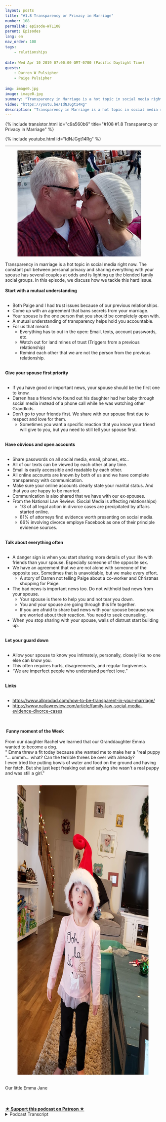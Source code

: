 ```yaml
---
layout: posts
title: "#1.8 Transparency or Privacy in Marriage"
number: 108
permalink: episode-WTL108
parent: Episodes
lang: en
nav_order: 108
tags:
    - relationships

date: Wed Apr 10 2019 07:00:00 GMT-0700 (Pacific Daylight Time)
guests:
    - Darren W Pulsipher
    - Paige Pulsipher

img: image0.jpg
image: image0.jpg
summary: "Transparency in Marriage is a hot topic in social media right now. The constant pull between personal privacy and sharing everything with your spouse has several couples at odds and is lighting up the blended family social groups. In this episode, we discuss how we tackle this hard issue."
video: "https://youtu.be/IdNJGgt14Rg"
description: "Transparency in Marriage is a hot topic in social media right now. The constant pull between personal privacy and sharing everything with your spouse has several couples at odds and is lighting up the blended family social groups. In this episode, we discuss how we tackle this hard issue."
---
```


<div>
{% include transistor.html id="c9a560b6" title="#108 #1.8 Transparency or Privacy in Marriage" %}

{% include youtube.html id="IdNJGgt14Rg" %}
</div>

---

<html><head></head><body><div><figure data-trix-attachment="{&quot;contentType&quot;:&quot;image&quot;,&quot;height&quot;:343,&quot;url&quot;:&quot;https://2.bp.blogspot.com/-twq04qVf-L4/XKgomWogtfI/AAAAAAAEywM/oS1g9eMJ64YUgjUK-nlbSK91oQnANaBuwCLcBGAs/s400/darrenpaige.jpg&quot;,&quot;width&quot;:400}" data-trix-content-type="image" class="attachment attachment--preview"><img src="./image0.jpg" width="400" height="343"><figcaption class="attachment__caption"></figcaption></figure></div><div>Transparency in marriage is a hot topic in social media right now. The constant pull between personal privacy and sharing everything with your spouse has several couples at odds and is lighting up the blended family social groups. In this episode, we discuss how we tackle this hard issue.</div><div><strong><br>Start with a mutual understanding<br></strong><br></div><ul><li>Both Paige and I had trust issues because of our previous relationships.</li><li>Come up with an agreement that bans secrets from your marriage.</li><li>Your spouse is the one person that you should be completely open with.</li><li>A mutual understanding of transparency helps hold you accountable.</li><li>For us that meant:<ul><li>Everything has to out in the open: Email, texts, account passwords, etc.</li><li>Watch out for land mines of trust (Triggers from a previous relationship)</li><li>Remind each other that we are not the person from the previous relationship.</li></ul></li></ul><div><strong><br>Give your spouse first priority<br></strong><br></div><ul><li>If you have good or important news, your spouse should be the first one to know.</li><li>Darren has a friend who found out his daughter had her baby through social media instead of a phone call while he was watching other Grandkids.&nbsp;</li><li>Don’t go to your friends first. We share with our spouse first due to respect and love for them.<ul><li>Sometimes you want a specific reaction that you know your friend will give to you, but you need to still tell your spouse first.</li></ul></li></ul><div><strong><br>Have obvious and open accounts<br></strong><br></div><ul><li>Share passwords on all social media, email, phones, etc..</li><li>All of our texts can be viewed by each other at any time.</li><li>Email is easily accessible and readable by each other.</li><li>All online accounts are known by both of us and we have complete transparency with communication.</li><li>Make sure your online accounts clearly state your marital status. And that you are happy to be married.</li><li>Communication is also shared that we have with our ex-spouses.</li><li>From the National Law Review: (Social Media is affecting relationships)<ul><li>1/3 of all legal action in divorce cases are precipitated by affairs started online.</li><li>81% of attorneys find evidence worth presenting on social media.</li><li>66% involving divorce employe Facebook as one of their principle evidence sources.</li></ul></li></ul><div><strong><br>Talk about everything often<br></strong><br></div><ul><li>A danger sign is when you start sharing more details of your life with friends than your spouse. Especially someone of the opposite sex.</li><li>We have an agreement that we are not alone with someone of the opposite sex. Sometimes that is unavoidable, but we make every effort.&nbsp;<ul><li>A story of Darren not telling Paige about a co-worker and Christmas shopping for Paige.</li></ul></li><li>The bad news is important news too. Do not withhold bad news from your spouse.&nbsp;<ul><li>Your spouse is there to help you and not tear you down.</li><li>You and your spouse are going through this life together.</li><li>If you are afraid to share bad news with your spouse because you are worried about their reaction. You need to seek counseling.</li></ul></li><li>When you stop sharing with your spouse, walls of distrust start building up.</li></ul><div><strong><br>Let your guard down<br></strong><br></div><ul><li>Allow your spouse to know you intimately, personally, closely like no one else can know you.</li><li>This often requires hurts, disagreements, and regular forgiveness.</li><li>“We are imperfect people who understand perfect love.”</li></ul><div><strong><br>Links<br></strong><br></div><ul><li><a href="https://www.allprodad.com/how-to-be-transparent-in-your-marriage/">https://www.allprodad.com/how-to-be-transparent-in-your-marriage/</a></li><li><a href="https://www.natlawreview.com/article/family-law-social-media-evidence-divorce-cases">https://www.natlawreview.com/article/family-law-social-media-evidence-divorce-cases</a></li></ul><div><br></div><div><strong><br>&nbsp;Funny moment of the Week<br></strong><br></div><div>From our daughter Rachel we learned that our Granddaughter Emma wanted to become a dog.</div><div>" Emma threw a fit today because she wanted me to make her a "real puppy "... ummm... what? Can the terrible threes be over with already?</div><div>I even tried like putting bowls of water and food on the ground and having her fetch. But she just kept freaking out and saying she wasn't a real puppy and was still a girl."</div><div><br></div><div><figure data-trix-attachment="{&quot;contentType&quot;:&quot;image&quot;,&quot;height&quot;:937,&quot;url&quot;:&quot;https://lh3.googleusercontent.com/Ud5zlW8EkOxjIQ9b3uLhtjyu8lCVM9szFmkxgILusZU-9Sck_Xd7S9doJz3YWJx6RvAnXfST-GFSOviyJdSWN6NTefmqDzf26FmNlWpSAoItNIDVn0i7QTyxiEfIIllAXrZC9Z81yq7lt6PtweTBGl_cWi294WLNBY3Skb1s8INRl-pkcI_H-o1KyKOhd8hUPlcKMmmVqhDV1AmzUlDXVMGT8maJxiRL_eQk2WxHKOlc8ZMj3euuclnSrQWMZVUC8YMCsB3a4HDoZb4tCkIeoBShzJbSlTbS9ikWzwYn8ucTIGKkwE2T3QZR1i1QmyKzJT-rA_6lFKwmRleNw4_ZCFLjZ3FLJNCE9zTPaLfaAb0F2upiIp6aM0VBtnJoaBV0w5l4pPUtVxN5Q3htdfbFrhXISfEq7LE1p59xwnvcGNKqbLLbXd91jOAsY_kneJoFgJfk5XL2LpRsIThSn14C5UUIAyxs6wqH_RmHwPtCch8ev99aScoaDRQEU7nUikUkA2EW0l9UZP2OfCzsSgXuV2TfnSoxTXsFHt2tDHRAwv4s67QQ8guwlAjOZTOZAaXdgIXqIgWlpVtOE4eplH7mZJ4-fAOR134_qzDjp9vqivIxboVvAtC-Th9FJ-7nVPgzfilcYP4cpvG7Bc3up26mu0NNyC5DjhVj=w703-h937-no&quot;,&quot;width&quot;:703}" data-trix-content-type="image" class="attachment attachment--preview"><img src="./image1" width="703" height="937"><figcaption class="attachment__caption"></figcaption></figure><br>Our little Emma Jane</div><div><br></div><div><br><br></div>
<strong>
  <a href="https://www.patreon.com/wheresthelemonade" target="_donate" rel="payment" title="★ Support this podcast on Patreon ★">★ Support this podcast on Patreon ★</a>
</strong></body></html>

<details>
<summary> Podcast Transcript </summary>

<p></p>

</details>
